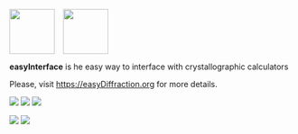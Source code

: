 
<img src="http://easydiffraction.github.io/images/easydiffraction-logo.svg" height="80"><img width="15"><img src="http://easydiffraction.github.io/images/easydiffraction-text.svg" height="80">

**easyInterface** is he easy way to interface with crystallographic calculators

Please, visit <https://easyDiffraction.org> for more details.

[![][25]][20] [![][26]][20] [![][27]][20]

[![][45]][40] [![][55]][50]

<!---[![][28]][21]--->

<!---Travis CI Build Status--->

[20]: https://travis-ci.org/easyDiffraction/easyInterface

[25]: http://badges.herokuapp.com/travis/easydiffraction/easyInterface?env=BADGE=win&label=Windows%2010.0&branch=master

[26]: http://badges.herokuapp.com/travis/easydiffraction/easyInterface?env=BADGE=osx&label=macOS%2010.13%20(High%20Sierra)&branch=master

[27]: http://badges.herokuapp.com/travis/easydiffraction/easyInterface?env=BADGE=linux&label=Ubuntu%20Linux%2016.04%20(Xenial)&branch=master

[28]: https://codecov.io/gh/easyDiffraction/easyInterface/branch/master/graph/badge.svg

<!---User Manual--->

[40]: https://easydiffraction.github.io/documentation.html

[45]: https://img.shields.io/badge/User_Manual-13_Nov_2019-informational.svg

<!---License--->

[50]: https://github.com/easyDiffraction/easyInterface/blob/develop/LICENSE

[55]: https://img.shields.io/badge/License-GNU_GPL_v3.0-informational.svg

<!---Code coverage--->

[21]: https://codecov.io/gh/easyDiffraction/easyInterface

[28]: https://codecov.io/gh/easyDiffraction/easyInterface/branch/develop/graph/badge.svg
